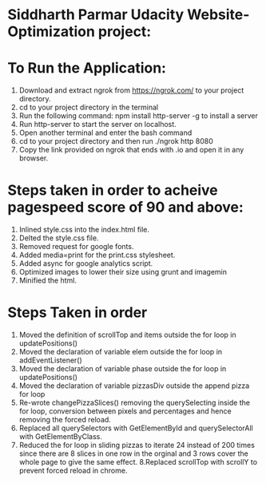 # Siddharth Parmar Udacity Website-Optimization project:

# To Run the Application:

1. Download and extract ngrok from https://ngrok.com/ to your project directory.
2. cd to your project directory in the terminal
3. Run the following command: npm install http-server -g to install a server
4. Run http-server to start the server on localhost.
5. Open another terminal and enter the bash command
6. cd to your project directory and then run ./ngrok http 8080
7. Copy the link provided on ngrok that ends with .io and open it in any browser.

# Steps taken in order to acheive pagespeed score of 90 and above:

1. Inlined style.css into the index.html file.
2. Delted the style.css file.
3. Removed request for google fonts.
4. Added media=print for the print.css stylesheet.
5. Added async for google analytics script.
6. Optimized images to lower their size using grunt and imagemin
7. Minified the html.

# Steps Taken in order

1. Moved the definition of scrollTop and items outside the for loop in updatePositions()
2. Moved the declaration of variable elem outside the for loop in addEventListener()
3. Moved the declaration of variable phase outside the for loop in updatePositions()
4. Moved the declaration of variable pizzasDiv outside the append pizza for loop
5. Re-wrote changePizzaSlices() removing the querySelecting inside the for loop, conversion between pixels and percentages and hence removing the forced reload.
6. Replaced all querySelectors with GetElementById and querySelectorAll with GetElementByClass.
7. Reduced the for loop in sliding pizzas to iterate 24 instead of 200 times since there are 8 slices in one row in the orginal and 3 rows cover the whole page to give the same effect.
8.Replaced scrollTop with scrollY to prevent forced reload in chrome.

